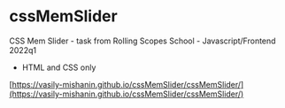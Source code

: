 # cssMemSlider


CSS Mem Slider - task from Rolling Scopes School - Javascript/Frontend 2022q1
- HTML and CSS only

[https://vasily-mishanin.github.io/cssMemSlider/cssMemSlider/](https://vasily-mishanin.github.io/cssMemSlider/cssMemSlider/)

